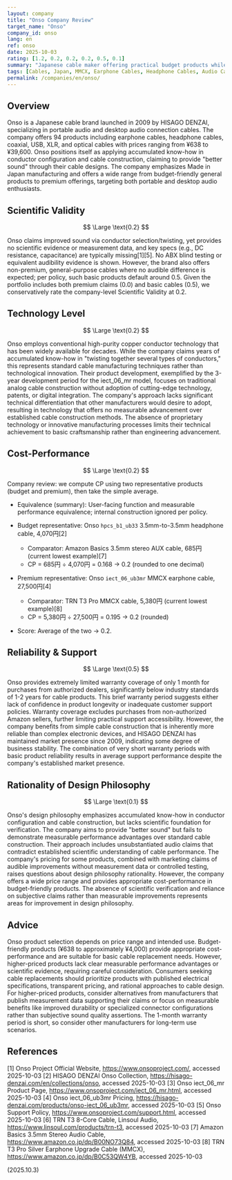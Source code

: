 ```yaml
---
layout: company
title: "Onso Company Review"
target_name: "Onso"
company_id: onso
lang: en
ref: onso
date: 2025-10-03
rating: [1.2, 0.2, 0.2, 0.2, 0.5, 0.1]
summary: "Japanese cable maker offering practical budget products while making premium cable claims without scientific audibility evidence"
tags: [Cables, Japan, MMCX, Earphone Cables, Headphone Cables, Audio Cables]
permalink: /companies/en/onso/
---
```


## Overview

Onso is a Japanese cable brand launched in 2009 by HISAGO DENZAI, specializing in portable audio and desktop audio connection cables. The company offers 94 products including earphone cables, headphone cables, coaxial, USB, XLR, and optical cables with prices ranging from ¥638 to ¥39,600. Onso positions itself as applying accumulated know-how in conductor configuration and cable construction, claiming to provide "better sound" through their cable designs. The company emphasizes Made in Japan manufacturing and offers a wide range from budget-friendly general products to premium offerings, targeting both portable and desktop audio enthusiasts.

## Scientific Validity

$$ \Large \text{0.2} $$

Onso claims improved sound via conductor selection/twisting, yet provides no scientific evidence or measurement data, and key specs (e.g., DC resistance, capacitance) are typically missing[1][5]. No ABX blind testing or equivalent audibility evidence is shown. However, the brand also offers non-premium, general-purpose cables where no audible difference is expected; per policy, such basic products default around 0.5. Given the portfolio includes both premium claims (0.0) and basic cables (0.5), we conservatively rate the company-level Scientific Validity at 0.2.

## Technology Level

$$ \Large \text{0.2} $$

Onso employs conventional high-purity copper conductor technology that has been widely available for decades. While the company claims years of accumulated know-how in "twisting together several types of conductors," this represents standard cable manufacturing techniques rather than technological innovation. Their product development, exemplified by the 3-year development period for the iect_06_mr model, focuses on traditional analog cable construction without adoption of cutting-edge technology, patents, or digital integration. The company's approach lacks significant technical differentiation that other manufacturers would desire to adopt, resulting in technology that offers no measurable advancement over established cable construction methods. The absence of proprietary technology or innovative manufacturing processes limits their technical achievement to basic craftsmanship rather than engineering advancement.

## Cost-Performance

$$ \Large \text{0.2} $$

Company review: we compute CP using two representative products (budget and premium), then take the simple average.

- Equivalence (summary): User-facing function and measurable performance equivalence; internal construction ignored per policy.

- Budget representative: Onso `hpcs_b1_ub33` 3.5mm-to-3.5mm headphone cable, 4,070円[2]
  - Comparator: Amazon Basics 3.5mm stereo AUX cable, 685円 (current lowest example)[7]
  - CP = 685円 ÷ 4,070円 = 0.168 → 0.2 (rounded to one decimal)

- Premium representative: Onso `iect_06_ub3mr` MMCX earphone cable, 27,500円[4]
  - Comparator: TRN T3 Pro MMCX cable, 5,380円 (current lowest example)[8]
  - CP = 5,380円 ÷ 27,500円 = 0.195 → 0.2 (rounded)

- Score: Average of the two → 0.2.

## Reliability & Support

$$ \Large \text{0.5} $$

Onso provides extremely limited warranty coverage of only 1 month for purchases from authorized dealers, significantly below industry standards of 1-2 years for cable products. This brief warranty period suggests either lack of confidence in product longevity or inadequate customer support policies. Warranty coverage excludes purchases from non-authorized Amazon sellers, further limiting practical support accessibility. However, the company benefits from simple cable construction that is inherently more reliable than complex electronic devices, and HISAGO DENZAI has maintained market presence since 2009, indicating some degree of business stability. The combination of very short warranty periods with basic product reliability results in average support performance despite the company's established market presence.

## Rationality of Design Philosophy

$$ \Large \text{0.1} $$

Onso's design philosophy emphasizes accumulated know-how in conductor configuration and cable construction, but lacks scientific foundation for verification. The company aims to provide "better sound" but fails to demonstrate measurable performance advantages over standard cable construction. Their approach includes unsubstantiated audio claims that contradict established scientific understanding of cable performance. The company's pricing for some products, combined with marketing claims of audible improvements without measurement data or controlled testing, raises questions about design philosophy rationality. However, the company offers a wide price range and provides appropriate cost-performance in budget-friendly products. The absence of scientific verification and reliance on subjective claims rather than measurable improvements represents areas for improvement in design philosophy.

## Advice

Onso product selection depends on price range and intended use. Budget-friendly products (¥638 to approximately ¥4,000) provide appropriate cost-performance and are suitable for basic cable replacement needs. However, higher-priced products lack clear measurable performance advantages or scientific evidence, requiring careful consideration. Consumers seeking cable replacements should prioritize products with published electrical specifications, transparent pricing, and rational approaches to cable design. For higher-priced products, consider alternatives from manufacturers that publish measurement data supporting their claims or focus on measurable benefits like improved durability or specialized connector configurations rather than subjective sound quality assertions. The 1-month warranty period is short, so consider other manufacturers for long-term use scenarios.

## References

[1] Onso Project Official Website, https://www.onsoproject.com/, accessed 2025-10-03
[2] HISAGO DENZAI Onso Collection, https://hisago-denzai.com/en/collections/onso, accessed 2025-10-03
[3] Onso iect_06_mr Product Page, https://www.onsoproject.com/iect_06_mr.html, accessed 2025-10-03
[4] Onso iect_06_ub3mr Pricing, https://hisago-denzai.com/products/onso-iect_06_ub3mr, accessed 2025-10-03
[5] Onso Support Policy, https://www.onsoproject.com/support.html, accessed 2025-10-03
[6] TRN T3 8-Core Cable, Linsoul Audio, https://www.linsoul.com/products/trn-t3, accessed 2025-10-03
[7] Amazon Basics 3.5mm Stereo Audio Cable, https://www.amazon.co.jp/dp/B00NO73Q84, accessed 2025-10-03
[8] TRN T3 Pro Silver Earphone Upgrade Cable (MMCX), https://www.amazon.co.jp/dp/B0C53QW4YB, accessed 2025-10-03

(2025.10.3)